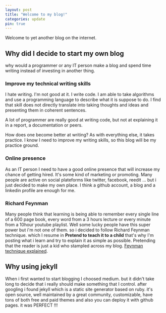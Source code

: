 ```yaml
---
layout: post
title: "Welcome to my blog!"
categories: update
pin: true
---
```


Welcome to yet another blog on the internet.

## Why did I decide to start my own blog

why would a programmer or any IT person make a blog and spend time writing instead of investing in another thing.

### Improve my technical writing skills

I hate writing. I'm not good at it. I write code. I am able to take algorithms and use a programming language to describe what it is suppose to do. I find that skill does not directly translate into taking thoughts and ideas and presenting them in coherent sentences.

A lot of programmer are really good at writing code, but not at explaining it in a report, a documentation or peers.

How does one become better at writing? As with everything else, it takes practice. I know I need to improve my writing skills, so this blog will be my practice ground.

### Online presence

As an IT person I need to have a good online presence that will increase my chance of getting hired. It's some kind of marketing or promoting.
Many people are active on social plateforms like twitter, facebook, reedit ... but i just decided to make my own place. I think a github account, a blog and a linkedin profile are enough for me.  

### Richard Feynman

Many people think that learning is being able to remember every single line of a 600 page book, every word from a 3 hours lecture or every minute from a 10hour youtube playlist. Well some lucky people have this super power but i'm not one of them. so i decided to follow Richard Feynman technique. which I resume in **Pretend to teach it to a child** that's why I'm posting what i learn and try to explain it as simple as possible. Pretending that the reader is just a kid who stampled across my blog.
[Feynman technique explained](https://fs.blog/2021/02/feynman-learning-technique/).   

## Why using jekyll

When i first wanted to start blogging I choosed medium. but it didn't take long to decide that i really should make something that I control.
after googling i found jekyll which is a static site generator based on ruby. it's open source, well maintained by a great community, customizable, have tons of both free and paid themes and also you can deploy it with github pages. it was PERFECT !!!

